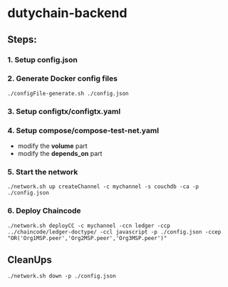 # dutychain-backend


## Steps:

### 1. Setup config.json

### 2. Generate Docker config files
```
./configFile-generate.sh ./config.json
```

### 3. Setup configtx/configtx.yaml

### 4. Setup compose/compose-test-net.yaml
* modify the <B>volume</B> part
* modify the <B>depends_on</B> part

### 5. Start the network
```
./network.sh up createChannel -c mychannel -s couchdb -ca -p ./config.json
```

### 6. Deploy Chaincode
```
./network.sh deployCC -c mychannel -ccn ledger -ccp ../chaincode/ledger-doctype/ -ccl javascript -p ./config.json -ccep "OR('Org1MSP.peer','Org2MSP.peer','Org3MSP.peer')" 
```

## CleanUps
```
./network.sh down -p ./config.json
```